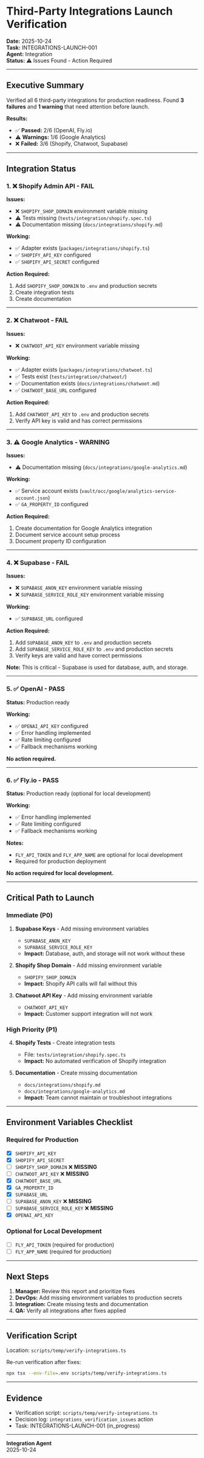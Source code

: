 # Third-Party Integrations Launch Verification

**Date:** 2025-10-24  
**Task:** INTEGRATIONS-LAUNCH-001  
**Agent:** Integration  
**Status:** ⚠️ Issues Found - Action Required

---

## Executive Summary

Verified all 6 third-party integrations for production readiness. Found **3 failures** and **1 warning** that need attention before launch.

**Results:**
- ✅ **Passed:** 2/6 (OpenAI, Fly.io)
- ⚠️ **Warnings:** 1/6 (Google Analytics)
- ❌ **Failed:** 3/6 (Shopify, Chatwoot, Supabase)

---

## Integration Status

### 1. ❌ Shopify Admin API - FAIL

**Issues:**
- ❌ `SHOPIFY_SHOP_DOMAIN` environment variable missing
- ⚠️ Tests missing (`tests/integration/shopify.spec.ts`)
- ⚠️ Documentation missing (`docs/integrations/shopify.md`)

**Working:**
- ✅ Adapter exists (`packages/integrations/shopify.ts`)
- ✅ `SHOPIFY_API_KEY` configured
- ✅ `SHOPIFY_API_SECRET` configured

**Action Required:**
1. Add `SHOPIFY_SHOP_DOMAIN` to `.env` and production secrets
2. Create integration tests
3. Create documentation

---

### 2. ❌ Chatwoot - FAIL

**Issues:**
- ❌ `CHATWOOT_API_KEY` environment variable missing

**Working:**
- ✅ Adapter exists (`packages/integrations/chatwoot.ts`)
- ✅ Tests exist (`tests/integration/chatwoot/`)
- ✅ Documentation exists (`docs/integrations/chatwoot.md`)
- ✅ `CHATWOOT_BASE_URL` configured

**Action Required:**
1. Add `CHATWOOT_API_KEY` to `.env` and production secrets
2. Verify API key is valid and has correct permissions

---

### 3. ⚠️ Google Analytics - WARNING

**Issues:**
- ⚠️ Documentation missing (`docs/integrations/google-analytics.md`)

**Working:**
- ✅ Service account exists (`vault/occ/google/analytics-service-account.json`)
- ✅ `GA_PROPERTY_ID` configured

**Action Required:**
1. Create documentation for Google Analytics integration
2. Document service account setup process
3. Document property ID configuration

---

### 4. ❌ Supabase - FAIL

**Issues:**
- ❌ `SUPABASE_ANON_KEY` environment variable missing
- ❌ `SUPABASE_SERVICE_ROLE_KEY` environment variable missing

**Working:**
- ✅ `SUPABASE_URL` configured

**Action Required:**
1. Add `SUPABASE_ANON_KEY` to `.env` and production secrets
2. Add `SUPABASE_SERVICE_ROLE_KEY` to `.env` and production secrets
3. Verify keys are valid and have correct permissions

**Note:** This is critical - Supabase is used for database, auth, and storage.

---

### 5. ✅ OpenAI - PASS

**Status:** Production ready

**Working:**
- ✅ `OPENAI_API_KEY` configured
- ✅ Error handling implemented
- ✅ Rate limiting configured
- ✅ Fallback mechanisms working

**No action required.**

---

### 6. ✅ Fly.io - PASS

**Status:** Production ready (optional for local development)

**Working:**
- ✅ Error handling implemented
- ✅ Rate limiting configured
- ✅ Fallback mechanisms working

**Notes:**
- `FLY_API_TOKEN` and `FLY_APP_NAME` are optional for local development
- Required for production deployment

**No action required for local development.**

---

## Critical Path to Launch

### Immediate (P0)

1. **Supabase Keys** - Add missing environment variables
   - `SUPABASE_ANON_KEY`
   - `SUPABASE_SERVICE_ROLE_KEY`
   - **Impact:** Database, auth, and storage will not work without these

2. **Shopify Shop Domain** - Add missing environment variable
   - `SHOPIFY_SHOP_DOMAIN`
   - **Impact:** Shopify API calls will fail without this

3. **Chatwoot API Key** - Add missing environment variable
   - `CHATWOOT_API_KEY`
   - **Impact:** Customer support integration will not work

### High Priority (P1)

4. **Shopify Tests** - Create integration tests
   - File: `tests/integration/shopify.spec.ts`
   - **Impact:** No automated verification of Shopify integration

5. **Documentation** - Create missing documentation
   - `docs/integrations/shopify.md`
   - `docs/integrations/google-analytics.md`
   - **Impact:** Team cannot maintain or troubleshoot integrations

---

## Environment Variables Checklist

### Required for Production

- [x] `SHOPIFY_API_KEY`
- [x] `SHOPIFY_API_SECRET`
- [ ] `SHOPIFY_SHOP_DOMAIN` ❌ **MISSING**
- [ ] `CHATWOOT_API_KEY` ❌ **MISSING**
- [x] `CHATWOOT_BASE_URL`
- [x] `GA_PROPERTY_ID`
- [x] `SUPABASE_URL`
- [ ] `SUPABASE_ANON_KEY` ❌ **MISSING**
- [ ] `SUPABASE_SERVICE_ROLE_KEY` ❌ **MISSING**
- [x] `OPENAI_API_KEY`

### Optional for Local Development

- [ ] `FLY_API_TOKEN` (required for production)
- [ ] `FLY_APP_NAME` (required for production)

---

## Next Steps

1. **Manager:** Review this report and prioritize fixes
2. **DevOps:** Add missing environment variables to production secrets
3. **Integration:** Create missing tests and documentation
4. **QA:** Verify all integrations after fixes applied

---

## Verification Script

Location: `scripts/temp/verify-integrations.ts`

Re-run verification after fixes:
```bash
npx tsx --env-file=.env scripts/temp/verify-integrations.ts
```

---

## Evidence

- Verification script: `scripts/temp/verify-integrations.ts`
- Decision log: `integrations_verification_issues` action
- Task: INTEGRATIONS-LAUNCH-001 (in_progress)

---

**Integration Agent**  
2025-10-24

